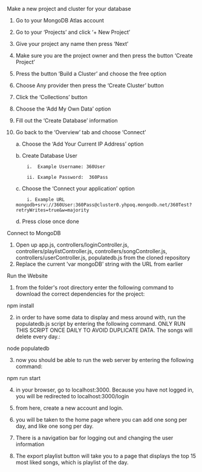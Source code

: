 
Make a new project and cluster for your database
1.  Go to your MongoDB Atlas account
2.  Go to your ‘Projects’ and click ‘+ New Project’
3.  Give your project any name then press ‘Next’
4.  Make sure you are the project owner and then press the button ‘Create Project’
5.  Press the button ‘Build a Cluster’ and choose the free option
6.  Choose Any provider then press the ‘Create Cluster’ button
7.  Click the ‘Collections’ button
8.  Choose the ‘Add My Own Data’ option
9.  Fill out the ‘Create Database’ information
10. Go back to the ‘Overview’ tab and choose ‘Connect’

      a. Choose the ‘Add Your Current IP Address’ option
      
      b. Create Database User
      
            i.  Example Username: 360User
            
            ii. Example Password:  360Pass
            
      c. Choose the ‘Connect your application’ option
      
            i. Example URL mongodb+srv://360User:360Pass@cluster0.yhpoq.mongodb.net/360Test?retryWrites=true&w=majority
            
      d. Press close once done
      



Connect to MongoDB
1.  Open up app.js, controllers/loginController.js, controllers/playlistController.js, controllers/songController.js, controllers/userController.js, populatedb.js from the cloned repository 
2.  Replace the current 'var mongoDB’ string with the URL from earlier




Run the Website
1. from the folder's root directory enter the following command to download the correct dependencies for the project:

  npm install

2. in order to have some data to display and mess around with, run the populatedb.js script by entering the following command. ONLY RUN THIS SCRIPT ONCE DAILY TO AVOID DUPLICATE DATA. The songs will delete every day.:

  node populatedb

3. now you should be able to run the web server by entering the following command:

  npm run start

4. in your browser, go to localhost:3000. Because you have not logged in, you will be redirected to localhost:3000/login

5. from here, create a new account and login.

6. you will be taken to the home page where you can add one song per day, and like one song per day. 

7. There is a navigation bar for logging out and changing the user information
8. The export playlist button will take you to a page that displays the top 15 most liked songs, which is playlist of the day.
